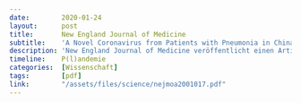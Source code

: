 ```yaml
---
date:        2020-01-24
layout:      post
title:       New England Journal of Medicine
subtitle:    'A Novel Coronavirus from Patients with Pneumonia in China, 2019'
description: 'New England Journal of Medicine veröffentlicht einen Artikel, der die Isolation und Sequenzierung des neuen Coronavirus beschreibt und als ursächlich für die Pneumonien bestimmt, obgleich im Text der Schlussbemerkungen eingeräumt wird, dass die Untersuchungen der Wissenschaftler die Koch-Postulate nicht erfüllen.'
timeline:    P(l)andemie
categories:  [Wissenschaft]
tags:        [pdf]
link:        "/assets/files/science/nejmoa2001017.pdf"
---
```

<object data="{{ page.link }}" style='height:calc(100vh - 400px); width: 100%' type='application/pdf'></object>
